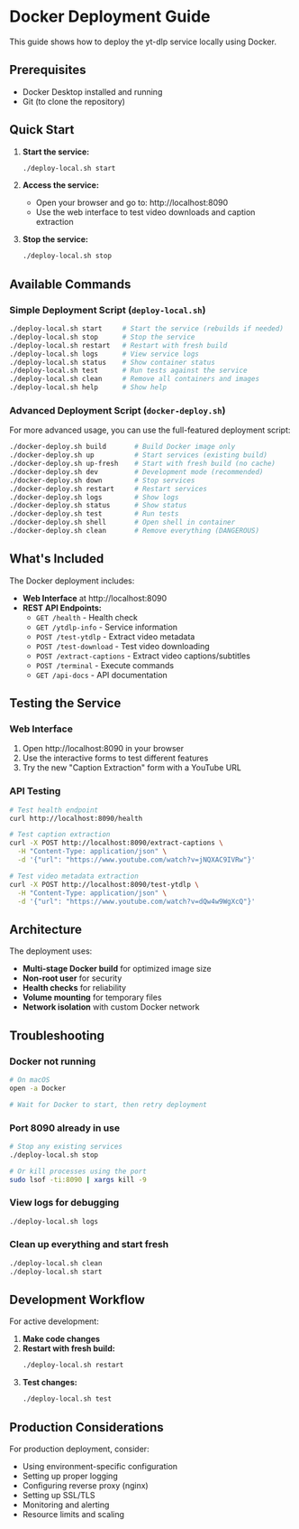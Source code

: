 # Docker Deployment Guide

This guide shows how to deploy the yt-dlp service locally using Docker.

## Prerequisites

- Docker Desktop installed and running
- Git (to clone the repository)

## Quick Start

1. **Start the service:**
   ```bash
   ./deploy-local.sh start
   ```

2. **Access the service:**
   - Open your browser and go to: http://localhost:8090
   - Use the web interface to test video downloads and caption extraction

3. **Stop the service:**
   ```bash
   ./deploy-local.sh stop
   ```

## Available Commands

### Simple Deployment Script (`deploy-local.sh`)

```bash
./deploy-local.sh start     # Start the service (rebuilds if needed)
./deploy-local.sh stop      # Stop the service
./deploy-local.sh restart   # Restart with fresh build
./deploy-local.sh logs      # View service logs
./deploy-local.sh status    # Show container status
./deploy-local.sh test      # Run tests against the service
./deploy-local.sh clean     # Remove all containers and images
./deploy-local.sh help      # Show help
```

### Advanced Deployment Script (`docker-deploy.sh`)

For more advanced usage, you can use the full-featured deployment script:

```bash
./docker-deploy.sh build       # Build Docker image only
./docker-deploy.sh up          # Start services (existing build)
./docker-deploy.sh up-fresh    # Start with fresh build (no cache)
./docker-deploy.sh dev         # Development mode (recommended)
./docker-deploy.sh down        # Stop services
./docker-deploy.sh restart     # Restart services
./docker-deploy.sh logs        # Show logs
./docker-deploy.sh status      # Show status
./docker-deploy.sh test        # Run tests
./docker-deploy.sh shell       # Open shell in container
./docker-deploy.sh clean       # Remove everything (DANGEROUS)
```

## What's Included

The Docker deployment includes:

- **Web Interface** at http://localhost:8090
- **REST API Endpoints:**
  - `GET /health` - Health check
  - `GET /ytdlp-info` - Service information
  - `POST /test-ytdlp` - Extract video metadata
  - `POST /test-download` - Test video downloading
  - `POST /extract-captions` - Extract video captions/subtitles
  - `POST /terminal` - Execute commands
  - `GET /api-docs` - API documentation

## Testing the Service

### Web Interface
1. Open http://localhost:8090 in your browser
2. Use the interactive forms to test different features
3. Try the new "Caption Extraction" form with a YouTube URL

### API Testing
```bash
# Test health endpoint
curl http://localhost:8090/health

# Test caption extraction
curl -X POST http://localhost:8090/extract-captions \
  -H "Content-Type: application/json" \
  -d '{"url": "https://www.youtube.com/watch?v=jNQXAC9IVRw"}'

# Test video metadata extraction
curl -X POST http://localhost:8090/test-ytdlp \
  -H "Content-Type: application/json" \
  -d '{"url": "https://www.youtube.com/watch?v=dQw4w9WgXcQ"}'
```

## Architecture

The deployment uses:
- **Multi-stage Docker build** for optimized image size
- **Non-root user** for security
- **Health checks** for reliability
- **Volume mounting** for temporary files
- **Network isolation** with custom Docker network

## Troubleshooting

### Docker not running
```bash
# On macOS
open -a Docker

# Wait for Docker to start, then retry deployment
```

### Port 8090 already in use
```bash
# Stop any existing services
./deploy-local.sh stop

# Or kill processes using the port
sudo lsof -ti:8090 | xargs kill -9
```

### View logs for debugging
```bash
./deploy-local.sh logs
```

### Clean up everything and start fresh
```bash
./deploy-local.sh clean
./deploy-local.sh start
```

## Development Workflow

For active development:

1. **Make code changes**
2. **Restart with fresh build:**
   ```bash
   ./deploy-local.sh restart
   ```
3. **Test changes:**
   ```bash
   ./deploy-local.sh test
   ```

## Production Considerations

For production deployment, consider:
- Using environment-specific configuration
- Setting up proper logging
- Configuring reverse proxy (nginx)
- Setting up SSL/TLS
- Monitoring and alerting
- Resource limits and scaling 
